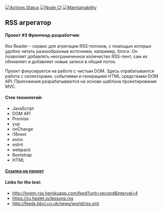 [![Actions Status](https://github.com/LexaZ999/frontend-project-lvl3/workflows/hexlet-check/badge.svg)](https://github.com/LexaZ999/frontend-project-lvl3/actions)
[![Node CI](https://github.com/LexaZ999/frontend-project-lvl3/actions/workflows/nodejs.yml/badge.svg)](https://github.com/LexaZ999/frontend-project-lvl3/actions/workflows/nodejs.yml)
[![Maintainability](https://api.codeclimate.com/v1/badges/12e559952dc0ea0f156e/maintainability)](https://codeclimate.com/github/LexaZ999/frontend-project-lvl3/maintainability)

## RSS агрегатор
#### Проект #3 Фронтенд-разработчик

Rss Reader – сервис для агрегации RSS-потоков, с помощью которых удобно читать разнообразные источники, например, блоги. Он позволяет добавлять неограниченное количество RSS-лент, сам их обновляет и добавляет новые записи в общий поток.

Проект фокусируется на работе с чистым DOM. Здесь отрабатывается работа с селекторами, событиями и генерацией HTML средствами DOM API. Приложения разрабатываются на основе шаблона проектирования MVC.

#### Стек технологий:
- JavaScript
- DOM API
- Promise
- yup
- onChange
- i18next
- axios
- eslint
- webpack
- Bootstrap
- HTML


#### [Ссылка на проект](https://frontend-project-lvl3-delta-sable.vercel.app/)

#### Links for the test:
- http://lorem-rss.herokuapp.com/feed?unit=second&interval=4
- https://ru.hexlet.io/lessons.rss
- http://feeds.bbci.co.uk/news/world/rss.xml

